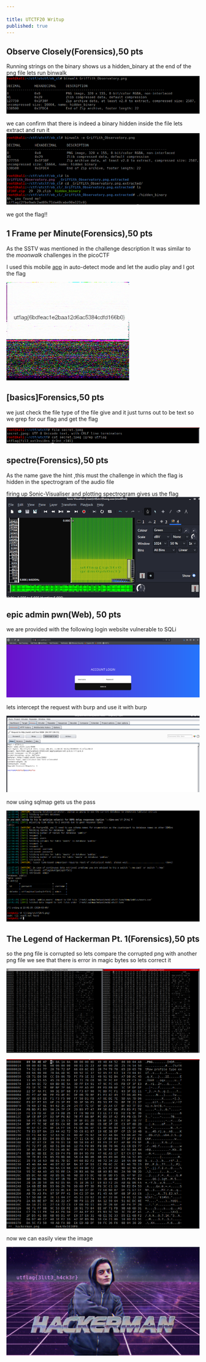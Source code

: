 ```yaml
---

title: UTCTF20 Writup
published: true
---
```

## Observe Closely(Forensics),50 pts

Running strings on the binary shows us a hidden_binary at the end of the png file 
lets run binwalk 
![](img/utctf20/1.png)

we can confirm that there is indeed a binary hidden inside the file lets extract and run it 
![](img/utctf20/2.png)

we got the flag!!

## 1 Frame per Minute(Forensics),50 pts

As the SSTV was mentioned in the challenge description 
It was similar to the *moonwalk* challenges in the picoCTF

I used this mobile [app](https://play.google.com/store/apps/details?id=xdsopl.robot36&hl=en_IN) in auto-detect mode and let the audio play and I got the flag

![](img/utctf20/3.png)

## [basics]Forensics,50 pts

we just check the file type of the file give and it just turns out to be text so we grep for our flag and get the flag

![](img/utctf20/4.png)

## spectre(Forensics),50 pts

As the name gave the hint ,this must the challenge in which the flag is hidden in the spectrogram of the audio file

firing up Sonic-Visualiser and plotting spectrogram gives us the flag
![](img/utctf20/5.png)


## epic admin pwn(Web), 50 pts

we are provided with the following login website vulnerable to SQLi

![](img/utctf20/6.png)

lets intercept the request with burp and use it with burp 

![](img/utctf20/7.png)

now using sqlmap gets us the pass

![](img/utctf20/8.png)

## The Legend of Hackerman Pt. 1(Forensics),50 pts

so the png file is corrupted so lets compare the corrupted png with another png file
we see that there is error in magic bytes so lets correct it

![](img/utctf20/9.png)

![](img/utctf20/10.png)

now we can easily view the image

![](img/utctf20/11.png)

